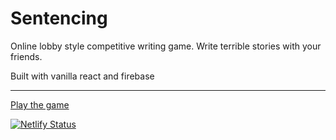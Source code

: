 # Sentencing

Online lobby style competitive writing game. Write terrible stories with your friends.

Built with vanilla react and firebase

---

[Play the game](https://sentencing.netlify.app)

[![Netlify Status](https://api.netlify.com/api/v1/badges/2dc6d3ef-7eb0-4eec-8848-4ed5ac23276b/deploy-status)](https://app.netlify.com/sites/sentencing/deploys)

